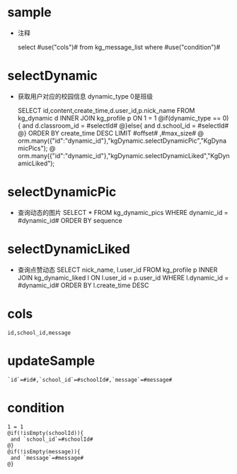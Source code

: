 sample
===
* 注释

	select #use("cols")# from kg_message_list where #use("condition")#

selectDynamic
====
* 获取用户对应的校园信息 dynamic_type 0是班级

    SELECT id,content,create_time,d.user_id,p.nick_name FROM kg_dynamic d INNER JOIN kg_profile p ON 1 = 1
    @if(dynamic_type == 0){
    	 and  d.classroom_id = #selectId#
    @}else{
     and d.school_id = #selectId#
    @} 
    ORDER BY  create_time DESC LIMIT #offset# ,#max_size#
  	@ orm.many({"id":"dynamic_id"},"kgDynamic.selectDynamicPic","KgDynamicPics");
  	@ orm.many({"id":"dynamic_id"},"kgDynamic.selectDynamicLiked","KgDynamicLiked");
   
selectDynamicPic
====
* 查询动态的图片
    SELECT * FROM kg_dynamic_pics WHERE dynamic_id = #dynamic_id# ORDER BY sequence
  
selectDynamicLiked
====
* 查询点赞动态
    SELECT
      nick_name,
      l.user_id
    FROM kg_profile p INNER JOIN kg_dynamic_liked l ON l.user_id = p.user_id
    WHERE l.dynamic_id = #dynamic_id#
    ORDER BY l.create_time DESC

cols
===

	id,school_id,message

updateSample
===

	`id`=#id#,`school_id`=#schoolId#,`message`=#message#

condition
===

	1 = 1  
	@if(!isEmpty(schoolId)){
	 and `school_id`=#schoolId#
	@}
	@if(!isEmpty(message)){
	 and `message`=#message#
	@}
	
